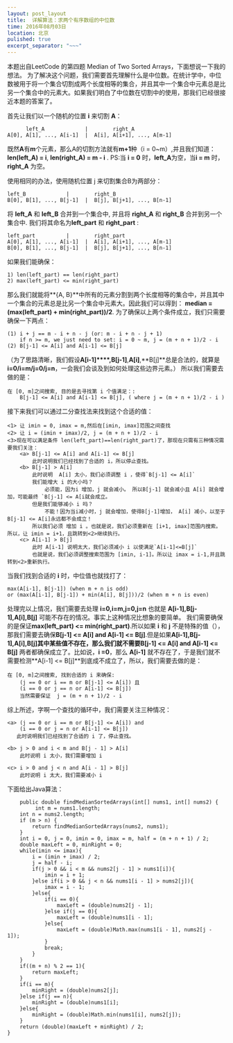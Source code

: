 ```yaml
---
layout: post_layout
title:  详解算法：求两个有序数组的中位数
time: 2016年08月03日
location: 北京
pulished: true
excerpt_separator: "~~~"
---
```

本题出自LeetCode 的第四题 Median of Two Sorted Arrays，下面想说一下我的想法。
为了解决这个问题，我们需要首先理解什么是中位数。在统计学中，中位数被用于将一个集合切割成两个长度相等的集合，并且其中一个集合中元素总是比另一个集合中的元素大。如果我们明白了中位数在切割中的使用，那我们已经很接近本题的答案了。

首先让我们以一个随机的位置 **i** 来切割 **A**：

``` stylus
      left_A             |        right_A
A[0], A[1], ..., A[i-1]  |  A[i], A[i+1], ..., A[m-1]
```
既然**A**有**m**个元素，那么A的切割方法就有**m+1**种（i = 0~m）,并且我们知道：**len(left_A) = i**, **len(right_A) = m - i** .
PS:当 **i = 0** 时，**left_A**为空，当**i = m** 时，**right_A** 为空。

使用相同的办法，使用随机位置 j 来切割集合B为两部分：

``` stylus
left_B             |        right_B
B[0], B[1], ..., B[j-1]  |  B[j], B[j+1], ..., B[n-1]
```
将 **left_A** 和 **left_B** 合并到一个集合中, 并且将 **right_A** 和 **right_B** 合并到另一个集合中. 我们将其命名为**left_part** 和 **right_part** :

``` stylus
left_part          |        right_part
A[0], A[1], ..., A[i-1]  |  A[i], A[i+1], ..., A[m-1]
B[0], B[1], ..., B[j-1]  |  B[j], B[j+1], ..., B[n-1]
```

如果我们能确保：
 
``` stylus
1) len(left_part) == len(right_part)
2) max(left_part) <= min(right_part)
```

那么我们就能将**{A, B}**中所有的元素分割到两个长度相等的集合中，并且其中一个集合的元素总是比另一个集合中元素大。因此我们可以得到： **median = (max(left_part) + min(right_part))/2**.
为了确保以上两个条件成立，我们只需要确保一下两点：

``` stylus
(1) i + j == m - i + n - j (or: m - i + n - j + 1)
    if n >= m, we just need to set: i = 0 ~ m, j = (m + n + 1)/2 - i
(2) B[j-1] <= A[i] and A[i-1] <= B[j]
```
（为了思路清晰，我们假设**A[i-1]****,B[j-1]**,**A[i]**,**B[j]**总是合法的，就算是 **i=0/i=m/j=0/j=n**，一会我们会谈及到如何处理这些边界元素。）
所以我们需要去做的是：

``` stylus
在 [0, m]之间搜索, 目的是去寻找第 i 个值满足：:
    B[j-1] <= A[i] and A[i-1] <= B[j], ( where j = (m + n + 1)/2 - i )
```
接下来我们可以通过二分查找法来找到这个合适的值：

``` stylus
<1> 让 imin = 0, imax = m,然后在[imin, imax]范围之间查找
<2> 让 i = (imin + imax)/2, j = (m + n + 1)/2 - i
<3>现在可以满足条件 len(left_part)==len(right_part)了，那现在只需有三种情况需要我们关注：
    <a> B[j-1] <= A[i] and A[i-1] <= B[j]
        此时说明我们已经找到了合适的 i，所以停止查找。
    <b> B[j-1] > A[i]
        此时说明  A[i] 太小，我们必须调整 i ，使得`B[j-1] <= A[i]`
        我们能增大 i 的大小吗？
            必须能，因为i 增加，j 就会减小。 所以B[j-1] 就会减小且 A[i] 就会增加，可能最终 `B[j-1] <= A[i就会成立。
        但是我们能够减小 i 吗？
            不能！因为当i减小时，j 就会增加，使得B[j-1]增加， A[i] 减小，以至于B[j-1] <= A[i]永远都不会成立！
        所以我们必须 增加 i 。也就是说，我们必须重新在 [i+1, imax]范围内搜索。所以，让 imin = i+1，且跳转到<2>继续执行。
    <c> A[i-1] > B[j]
        此时 A[i-1] 说明太大，我们必须减小 i 以使满足`A[i-1]<=B[j]`
        也就是说，我们必须调整搜索范围为 [imin, i-1]。所以让 imax = i-1,并且跳转到<2>重新执行。
```

当我们找到合适的 **i** 时，中位值也就找打了：

``` stylus
max(A[i-1], B[j-1]) (when m + n is odd)
or (max(A[i-1], B[j-1]) + min(A[i], B[j]))/2 (when m + n is even)
```

处理完以上情况，我们需要去处理 **i=0,i=m,j=0,j=n** 也就是 **A[i-1],B[j-1],A[i],B[j]** 可能不存在的情况。事实上这种情况比想象的要简单。
我们需要确保的是保证**max(left_part) <= min(right_part)**.所以如果 **i** 和  **j** 不是特殊的值（），那我们需要去确保**B[j-1] <= A[i] and A[i-1] <= B[j]**.但是如果**A[i-1],B[j-1],A[i],B[j]**其中某些值不存在，那么我们就不需要**B[j-1] <= A[i] and A[i-1] <= B[j]** 两者都确保成立了。比如说，**i =0**，那么  **A[i-1]** 就不存在了，于是我们就不需要检测**A[i-1] <= B[j]**到底成不成立了，所以，我们需要去做的是：

``` stylus
在 [0, m]之间搜索, 找到合适的 i 来确保:
    (j == 0 or i == m or B[j-1] <= A[i]) 且
    (i == 0 or j == n or A[i-1] <= B[j])
    当然需要保证  j = (m + n + 1)/2 - i
```
综上所述，字啊一个查找的循环中，我们需要关注三种情况：

``` stylus
<a> (j == 0 or i == m or B[j-1] <= A[i]) and
    (i == 0 or j = n or A[i-1] <= B[j])
   此时说明我们已经找到了合适的 i 了，停止查找。

<b> j > 0 and i < m and B[j - 1] > A[i]
    此时说明 i 太小，我们需要增加 i

<c> i > 0 and j < n and A[i - 1] > B[j]
    此时说明 i 太大，我们需要减小 i
```
下面给出Java算法：

``` stylus
    public double findMedianSortedArrays(int[] nums1, int[] nums2) {
         int m = nums1.length;
	int n = nums2.length;
	if (m > n) {
		return findMedianSortedArrays(nums2, nums1);
	}
	int i = 0, j = 0, imin = 0, imax = m, half = (m + n + 1) / 2;
	double maxLeft = 0, minRight = 0;
	while(imin <= imax){
		i = (imin + imax) / 2;
		j = half - i;
		if(j > 0 && i < m && nums2[j - 1] > nums1[i]){
			imin = i + 1;
		}else if(i > 0 && j < n && nums1[i - 1] > nums2[j]){
			imax = i - 1;
		}else{
			if(i == 0){
				maxLeft = (double)nums2[j - 1];
			}else if(j == 0){
				maxLeft = (double)nums1[i - 1];
			}else{
				maxLeft = (double)Math.max(nums1[i - 1], nums2[j - 1]);
			}
			break;
		}
	}
	if((m + n) % 2 == 1){
		return maxLeft;
	}
	if(i == m){
		minRight = (double)nums2[j];
	}else if(j == n){
		minRight = (double)nums1[i];
	}else{
		minRight = (double)Math.min(nums1[i], nums2[j]);
	}
	return (double)(maxLeft + minRight) / 2;
}
```








